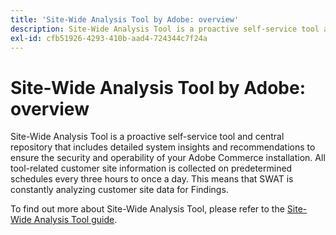 ```yaml
---
title: 'Site-Wide Analysis Tool by Adobe: overview'
description: Site-Wide Analysis Tool is a proactive self-service tool and central repository that includes detailed system insights and recommendations to ensure the security and operability of your Adobe Commerce installation. All tool-related customer site information is collected on predetermined schedules every three hours to once a day. This means that SWAT is constantly analyzing customer site data for Findings.
exl-id: cfb51926-4293-410b-aad4-724344c7f24a
---
```

# Site-Wide Analysis Tool by Adobe: overview

Site-Wide Analysis Tool is a proactive self-service tool and central repository that includes detailed system insights and recommendations to ensure the security and operability of your Adobe Commerce installation. All tool-related customer site information is collected on predetermined schedules every three hours to once a day. This means that SWAT is constantly analyzing customer site data for Findings.

To find out more about Site-Wide Analysis Tool, please refer to the [Site-Wide Analysis Tool guide](https://experienceleague.adobe.com/docs/commerce-operations/tools/site-wide-analysis-tool/intro.html?lang=en).
